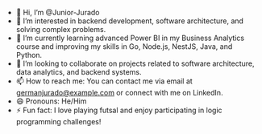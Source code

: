 - 👋 Hi, I’m @Junior-Jurado
- 👀 I’m interested in backend development, software architecture, and solving complex problems.
- 🌱 I’m currently learning advanced Power BI in my Business Analytics course and improving my skills in Go, Node.js, NestJS, Java, and Python.
- 💞️ I’m looking to collaborate on projects related to software architecture, data analytics, and backend systems.
- 📫 How to reach me: You can contact me via email at germanjurado@example.com or connect with me on LinkedIn.
- 😄 Pronouns: He/Him
- ⚡ Fun fact: I love playing futsal and enjoy participating in logic programming challenges!
